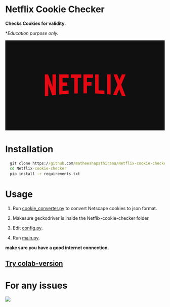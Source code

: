 
# Netflix Cookie Checker

**Checks Cookies for validity.**

**Education purpose only.*

![Logo](images/netflix_logo.jpg)


# Installation

```cmd
  git clone https://github.com/matheeshapathirana/Netflix-cookie-checker.git
  cd Netflix-cookie-checker
  pip install -r requirements.txt
```
# Usage

1.  Run [cookie_converter.py](https://github.com/matheeshapathirana/Netflix-cookie-checker/blob/b82b684355a80e23f5648e6082090d9cd5332cc3/cookie_converter.py) to convert Netscape cookies to json format.
2. Makesure geckodriver is inside the Netflix-cookie-checker folder.

4. Edit [config.py](https://github.com/matheeshapathirana/Netflix-cookie-checker/blob/37dc8cb0db77d1d16866906e86904d0b9866f474/main.py).
3. Run [main.py](https://github.com/matheeshapathirana/Netflix-cookie-checker/blob/b82b684355a80e23f5648e6082090d9cd5332cc3/main.py).

**make sure you have a good internet connection.**

## [Try colab-version](https://github.com/matheeshapathirana/Netflix-cookie-checker/tree/colab-version)
# For any issues
<a href="https://discord.gg/RSCdKeKB5X"><img src="https://discord.com/api/guilds/1121457935822901278/widget.png?style=banner2"></a>
